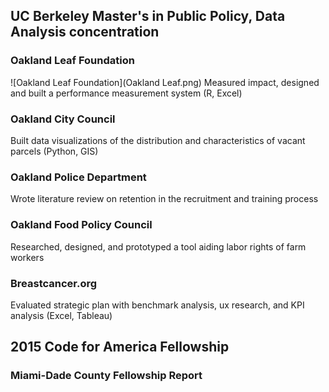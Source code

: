## UC Berkeley Master's in Public Policy, Data Analysis concentration

### Oakland Leaf Foundation
![Oakland Leaf Foundation](Oakland Leaf.png)
Measured impact, designed and built a performance measurement system (R, Excel)

### Oakland City Council
Built data visualizations of the distribution and characteristics of vacant parcels (Python, GIS)

### Oakland Police Department
Wrote literature review on retention in the recruitment and training process

### Oakland Food Policy Council
Researched, designed, and prototyped a tool aiding labor rights of farm workers

### Breastcancer.org
Evaluated strategic plan with benchmark analysis, ux research, and KPI analysis (Excel, Tableau)



## 2015 Code for America Fellowship

### Miami-Dade County Fellowship Report



